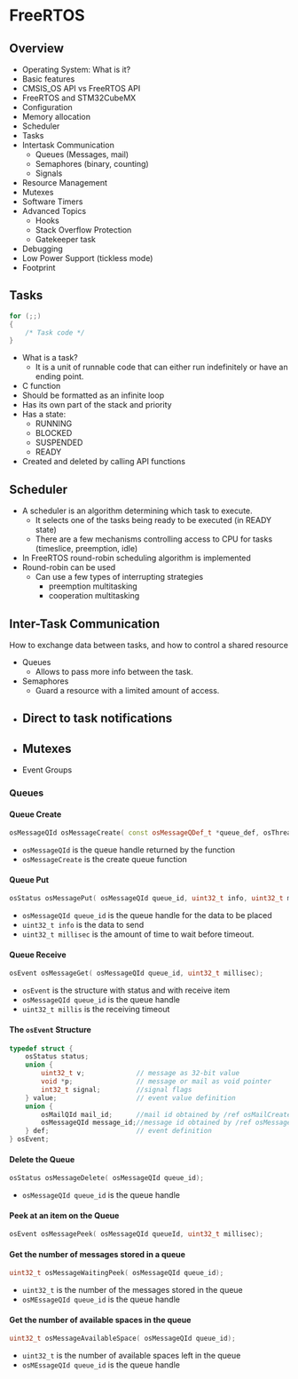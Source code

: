 # FreeRTOS
## Overview
- Operating System: What is it?
- Basic features
- CMSIS_OS API vs FreeRTOS API
- FreeRTOS and STM32CubeMX
- Configuration
- Memory allocation
- Scheduler
- Tasks
- Intertask Communication
  - Queues (Messages, mail)
  - Semaphores (binary, counting)
  - Signals
- Resource Management
- Mutexes
- Software Timers
- Advanced Topics
  - Hooks
  - Stack Overflow Protection
  - Gatekeeper task
- Debugging
- Low Power Support (tickless mode)
- Footprint

## Tasks
``` cpp
for (;;) 
{
    /* Task code */
}
```
- What is a task? 
  - It is a unit of runnable code that can either run indefinitely or have an ending point.
- C function
- Should be formatted as an infinite loop 
- Has its own part of the stack and priority
- Has a state:
  - RUNNING
  - BLOCKED
  - SUSPENDED
  - READY
- Created and deleted by calling API functions

## Scheduler
- A scheduler is an algorithm determining which task to execute.
  - It selects one of the tasks being ready to be executed (in READY state)
  - There are a few mechanisms controlling access to CPU for tasks (timeslice, preemption, idle)
- In FreeRTOS round-robin scheduling algorithm is implemented
- Round-robin can be used 
  - Can use a few types of interrupting strategies
    - preemption multitasking
    - cooperation multitasking

## Inter-Task Communication
How to exchange data between tasks, and how to control a shared resource
- Queues
  - Allows to pass more info between the task.
- Semaphores
  - Guard a resource with a limited amount of access.
- Direct to task notifications
  - 
- Mutexes
  - 
- Event Groups

### Queues
#### Queue Create
``` cpp
osMessageQId osMessageCreate( const osMessageQDef_t *queue_def, osThreadId thread_id);
```
- `osMessageQId` is the queue handle returned by the function
- `osMessageCreate` is the create queue function

#### Queue Put
``` cpp
osStatus osMessagePut( osMessageQId queue_id, uint32_t info, uint32_t millisec);
```
- `osMessageQId queue_id` is the queue handle for the data to be placed
- `uint32_t info` is the data to send
- `uint32_t millisec` is the amount of time to wait before timeout.
  
#### Queue Receive
``` cpp
osEvent osMessageGet( osMessageQId queue_id, uint32_t millisec);
```
- `osEvent` is the structure with status and with receive item
- `osMessageQId queue_id` is the queue handle
- `uint32_t millis` is the receiving timeout
  
#### The `osEvent` Structure
``` cpp
typedef struct {
    osStatus status;
    union { 
        uint32_t v;             // message as 32-bit value
        void *p;                // message or mail as void pointer
        int32_t signal;         //signal flags
    } value;                    // event value definition
    union {
        osMailQId mail_id;      //mail id obtained by /ref osMailCreate
        osMessageQId message_id;//message id obtained by /ref osMessageCreate
    } def;                      // event definition
} osEvent;
```

#### Delete the Queue
``` cpp
osStatus osMessageDelete( osMessageQId queue_id);
```
- `osMessageQId queue_id` is the queue handle

#### Peek at an item on the Queue
``` cpp
osEvent osMessagePeek( osMessageQId queueId, uint32_t millisec);
```

#### Get the number of messages stored in a queue
``` cpp
uint32_t osMessageWaitingPeek( osMessageQId queue_id);
```
- `uint32_t` is the number of the messages stored in the queue
- `osMEssageQId queue_id` is the queue handle

#### Get the number of available spaces in the queue
``` cpp
uint32_t osMessageAvailableSpace( osMessageQId queue_id);
```
- `uint32_t` is the number of available spaces left in the queue
- `osMEssageQId queue_id` is the queue handle

